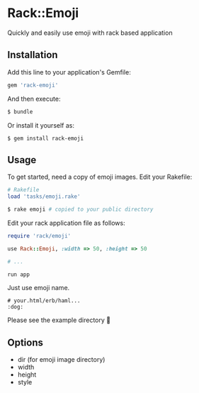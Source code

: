 # Rack::Emoji

Quickly and easily use emoji with rack based application

## Installation

Add this line to your application's Gemfile:

``` ruby
gem 'rack-emoji'
```

And then execute:

``` bash
$ bundle
```

Or install it yourself as:

```
$ gem install rack-emoji
```

## Usage

To get started, need a copy of emoji images.
Edit your Rakefile:

``` ruby
# Rakefile
load 'tasks/emoji.rake'
```

``` bash
$ rake emoji # copied to your public directory
```

Edit your rack application file as follows:

``` ruby
require 'rack/emoji'

use Rack::Emoji, :width => 50, :height => 50

# ...

run app
```

Just use emoji name.

```
# your.html/erb/haml...
:dog:
```

Please see the example directory :dog:

## Options

- dir (for emoji image directory)
- width
- height
- style
